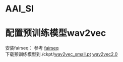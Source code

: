 # AAI_SI

# 配置预训练模型wav2vec
安装fairseq： 参考  [fairseq](https://github.com/facebookresearch/fairseq#:~:text=To-,install,-fairseq%20and%20develop)  
下载预训练模型到./ckpt/[wav2vec_small.pt](https://dl.fbaipublicfiles.com/fairseq/wav2vec/wav2vec_small.pt) 
[wav2vec2.0](https://github.com/facebookresearch/fairseq/blob/main/examples/wav2vec/README.md#:~:text=Wav2Vec%202.0%20Base-,No%20finetuning,-Librispeech)